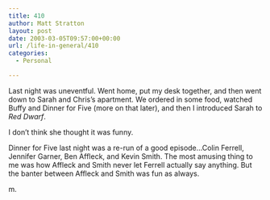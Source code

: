 ```yaml
---
title: 410
author: Matt Stratton
layout: post
date: 2003-03-05T09:57:00+00:00
url: /life-in-general/410
categories:
  - Personal

---
```

Last night was uneventful. Went home, put my desk together, and then went down to Sarah and Chris&#8217;s apartment. We ordered in some food, watched Buffy and Dinner for Five (more on that later), and then I introduced Sarah to _Red Dwarf_.

I don&#8217;t think she thought it was funny.

Dinner for Five last night was a re-run of a good episode&#8230;Colin Ferrell, Jennifer Garner, Ben Affleck, and Kevin Smith. The most amusing thing to me was how Affleck and Smith never let Ferrell actually say anything. But the banter between Affleck and Smith was fun as always.

m.